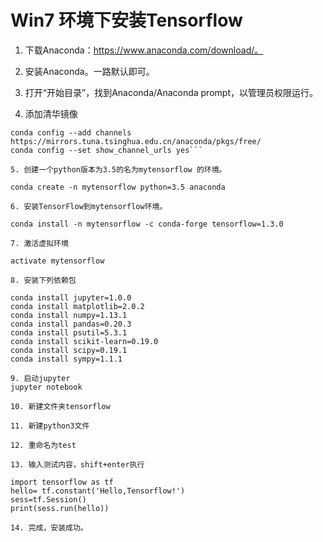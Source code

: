 # Win7 环境下安装Tensorflow

1. 下载Anaconda：https://www.anaconda.com/download/。

2. 安装Anaconda。一路默认即可。

3. 打开“开始目录”，找到Anaconda/Anaconda prompt，以管理员权限运行。

4. 添加清华镜像

```conda config --add channels https://mirrors.tuna.tsinghua.edu.cn/anaconda/pkgs/main/
conda config --add channels https://mirrors.tuna.tsinghua.edu.cn/anaconda/pkgs/free/
conda config --set show_channel_urls yes```

5. 创建一个python版本为3.5的名为mytensorflow 的环境。

conda create -n mytensorflow python=3.5 anaconda

6. 安装TensorFlow到mytensorflow环境。

conda install -n mytensorflow -c conda-forge tensorflow=1.3.0

7. 激活虚拟环境

activate mytensorflow 

8. 安装下列依赖包

conda install jupyter=1.0.0
conda install matplotlib=2.0.2
conda install numpy=1.13.1
conda install pandas=0.20.3
conda install psutil=5.3.1
conda install scikit-learn=0.19.0
conda install scipy=0.19.1
conda install sympy=1.1.1

9. 启动jupyter
jupyter notebook

10. 新建文件夹tensorflow

11. 新建python3文件

12. 重命名为test

13. 输入测试内容，shift+enter执行

import tensorflow as tf
hello= tf.constant('Hello,Tensorflow!')
sess=tf.Session()
print(sess.run(hello))

14. 完成，安装成功。
